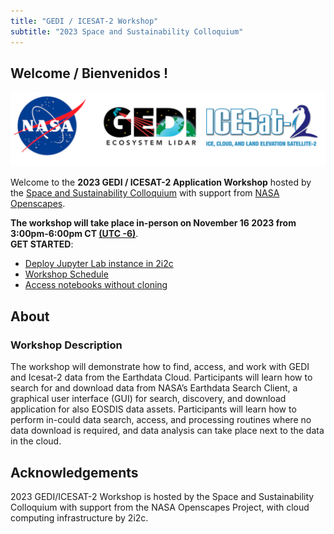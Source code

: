 ```yaml
---
title: "GEDI / ICESAT-2 Workshop"
subtitle: "2023 Space and Sustainability Colloquium"
---
```


## Welcome / Bienvenidos !

![](https://raw.githubusercontent.com/NASA-Openscapes/media/main/images/scc/banner.png)

Welcome to the **2023 GEDI / ICESAT-2 Application Workshop** hosted by the [Space and Sustainability Colloquium](https://espacioysostenibilidad.com/en/#) with support from [NASA Openscapes](https://nasa-openscapes.github.io/).

**The workshop will take place in-person on November 16 2023 from 3:00pm-6:00pm CT [(UTC -6)](https://www.timeanddate.com/time/zones/cst)**.   
**GET STARTED**:    

- [Deploy Jupyter Lab instance in 2i2c](https://openscapes.2i2c.cloud/hub)   
- [Workshop Schedule](tutorials/schedule.md)
- [Access notebooks without cloning](https://openscapes.2i2c.cloud/hub/user-redirect/git-pull?repo=https%3A%2F%2Fgithub.com%2FNASA-Openscapes%2F2023-ssc&urlpath=lab%2Ftree%2F2023-ssc%2Ftutorials%2Fjupyterhub_demo%2Fjupyterhub_demo.ipynb&branch=main)


## About

### Workshop Description

The workshop will demonstrate how to find, access, and work with GEDI and Icesat-2 data from the Earthdata Cloud. Participants will learn how to search for and download data from NASA’s Earthdata Search Client, a graphical user interface (GUI) for search, discovery, and download application for also EOSDIS data assets. Participants will learn how to perform in-could data search, access, and processing routines where no data download is required, and data analysis can take place next to the data in the cloud. 

## Acknowledgements

2023 GEDI/ICESAT-2 Workshop is hosted by the Space and Sustainability Colloquium with support from the NASA Openscapes Project, with cloud computing infrastructure by 2i2c.
